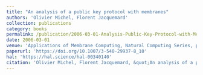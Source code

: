 ```yaml
---
title: "An analysis of a public key protocol with membranes"
authors: 'Olivier Michel, Florent Jacquemard'
collection: publications
category: books
permalink: /publication/2006-03-01-Analysis-Public-Key-Protocol-with-Membranes
date: 2006-03-01
venue: 'Applications of Membrane Computing, Natural Computing Series, pages 283–302. Springer, 2006'
paperurl: 'https://doi.org/10.1007/3-540-29937-8_10'
hal: 'https://hal.science/hal-00340140'
citation: 'Olivier Michel, Florent Jacquemard, &quot;An analysis of a public key protocol with membranes&quot; In Applications of Membrane Computing, Natural Computing Series, pages 283–302. Springer, 2006.'
---
```

